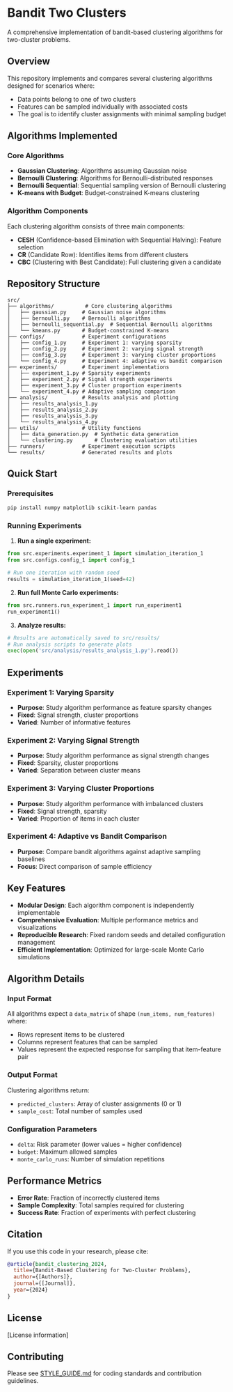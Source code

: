 # Bandit Two Clusters

A comprehensive implementation of bandit-based clustering algorithms for two-cluster problems.

## Overview

This repository implements and compares several clustering algorithms designed for scenarios where:
- Data points belong to one of two clusters
- Features can be sampled individually with associated costs
- The goal is to identify cluster assignments with minimal sampling budget

## Algorithms Implemented

### Core Algorithms
- **Gaussian Clustering**: Algorithms assuming Gaussian noise
- **Bernoulli Clustering**: Algorithms for Bernoulli-distributed responses
- **Bernoulli Sequential**: Sequential sampling version of Bernoulli clustering
- **K-means with Budget**: Budget-constrained K-means clustering

### Algorithm Components
Each clustering algorithm consists of three main components:
- **CESH** (Confidence-based Elimination with Sequential Halving): Feature selection
- **CR** (Candidate Row): Identifies items from different clusters  
- **CBC** (Clustering with Best Candidate): Full clustering given a candidate

## Repository Structure

```
src/
├── algorithms/          # Core clustering algorithms
│   ├── gaussian.py     # Gaussian noise algorithms
│   ├── bernoulli.py    # Bernoulli algorithms
│   ├── bernoulli_sequential.py  # Sequential Bernoulli algorithms
│   └── kmeans.py       # Budget-constrained K-means
├── configs/            # Experiment configurations
│   ├── config_1.py     # Experiment 1: varying sparsity
│   ├── config_2.py     # Experiment 2: varying signal strength
│   ├── config_3.py     # Experiment 3: varying cluster proportions
│   └── config_4.py     # Experiment 4: adaptive vs bandit comparison
├── experiments/        # Experiment implementations
│   ├── experiment_1.py # Sparsity experiments
│   ├── experiment_2.py # Signal strength experiments
│   ├── experiment_3.py # Cluster proportion experiments
│   └── experiment_4.py # Adaptive sampling comparison
├── analysis/           # Results analysis and plotting
│   ├── results_analysis_1.py
│   ├── results_analysis_2.py
│   ├── results_analysis_3.py
│   └── results_analysis_4.py
├── utils/              # Utility functions
│   ├── data_generation.py  # Synthetic data generation
│   └── clustering.py       # Clustering evaluation utilities
├── runners/            # Experiment execution scripts
└── results/            # Generated results and plots
```

## Quick Start

### Prerequisites
```bash
pip install numpy matplotlib scikit-learn pandas
```

### Running Experiments

1. **Run a single experiment:**
```python
from src.experiments.experiment_1 import simulation_iteration_1
from src.configs.config_1 import config_1

# Run one iteration with random seed
results = simulation_iteration_1(seed=42)
```

2. **Run full Monte Carlo experiments:**
```python
from src.runners.run_experiment_1 import run_experiment1
run_experiment1()
```

3. **Analyze results:**
```python
# Results are automatically saved to src/results/
# Run analysis scripts to generate plots
exec(open('src/analysis/results_analysis_1.py').read())
```

## Experiments

### Experiment 1: Varying Sparsity
- **Purpose**: Study algorithm performance as feature sparsity changes
- **Fixed**: Signal strength, cluster proportions
- **Varied**: Number of informative features

### Experiment 2: Varying Signal Strength  
- **Purpose**: Study algorithm performance as signal strength changes
- **Fixed**: Sparsity, cluster proportions
- **Varied**: Separation between cluster means

### Experiment 3: Varying Cluster Proportions
- **Purpose**: Study algorithm performance with imbalanced clusters
- **Fixed**: Signal strength, sparsity
- **Varied**: Proportion of items in each cluster

### Experiment 4: Adaptive vs Bandit Comparison
- **Purpose**: Compare bandit algorithms against adaptive sampling baselines
- **Focus**: Direct comparison of sample efficiency

## Key Features

- **Modular Design**: Each algorithm component is independently implementable
- **Comprehensive Evaluation**: Multiple performance metrics and visualizations
- **Reproducible Research**: Fixed random seeds and detailed configuration management
- **Efficient Implementation**: Optimized for large-scale Monte Carlo simulations

## Algorithm Details

### Input Format
All algorithms expect a `data_matrix` of shape `(num_items, num_features)` where:
- Rows represent items to be clustered
- Columns represent features that can be sampled
- Values represent the expected response for sampling that item-feature pair

### Output Format
Clustering algorithms return:
- `predicted_clusters`: Array of cluster assignments (0 or 1)
- `sample_cost`: Total number of samples used

### Configuration Parameters
- `delta`: Risk parameter (lower values = higher confidence)
- `budget`: Maximum allowed samples
- `monte_carlo_runs`: Number of simulation repetitions

## Performance Metrics

- **Error Rate**: Fraction of incorrectly clustered items
- **Sample Complexity**: Total samples required for clustering
- **Success Rate**: Fraction of experiments with perfect clustering

## Citation

If you use this code in your research, please cite:

```bibtex
@article{bandit_clustering_2024,
  title={Bandit-Based Clustering for Two-Cluster Problems},
  author={[Authors]},
  journal={[Journal]},
  year={2024}
}
```

## License

[License information]

## Contributing

Please see [STYLE_GUIDE.md](STYLE_GUIDE.md) for coding standards and contribution guidelines.
